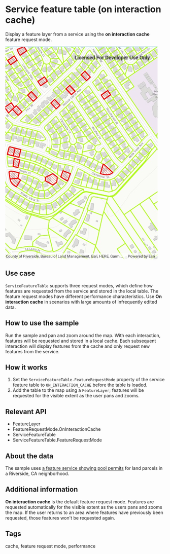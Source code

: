 # Service feature table (on interaction cache)

Display a feature layer from a service using the **on interaction cache** feature request mode.

![Image of service feature table on interaction cache](ServiceFeatureTableCache.jpg)

## Use case

`ServiceFeatureTable` supports three request modes, which define how features are requested from the service and stored in the local table. The feature request modes have different performance characteristics. Use **On interaction cache** in scenarios with large amounts of infrequently edited data.

## How to use the sample

Run the sample and pan and zoom around the map. With each interaction, features will be requested and stored in a local cache. Each subsequent interaction will display features from the cache and only request new features from the service.

## How it works

1. Set the `ServiceFeatureTable.FeatureRequestMode` property of the service feature table to `ON_INTERACTION_CACHE` before the table is loaded.
2. Add the table to the map using a `FeatureLayer`; features will be requested for the visible extent as the user pans and zooms.

## Relevant API

* FeatureLayer
* FeatureRequestMode.OnInteractionCache
* ServiceFeatureTable
* ServiceFeatureTable.FeatureRequestMode

## About the data

The sample uses [a feature service showing pool permits](https://sampleserver6.arcgisonline.com/arcgis/rest/services/PoolPermits/FeatureServer/0) for land parcels in a Riverside, CA neighborhood.

## Additional information

**On interaction cache** is the default feature request mode. Features are requested automatically for the visible extent as the users pans and zooms the map. If the user returns to an area where features have previously been requested, those features won't be requested again.

## Tags

cache, feature request mode, performance